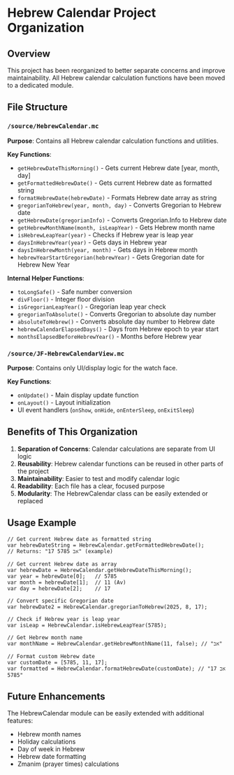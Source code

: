 # Hebrew Calendar Project Organization

## Overview
This project has been reorganized to better separate concerns and improve maintainability. All Hebrew calendar calculation functions have been moved to a dedicated module.

## File Structure

### `/source/HebrewCalendar.mc`
**Purpose**: Contains all Hebrew calendar calculation functions and utilities.

**Key Functions**:
- `getHebrewDateThisMorning()` - Gets current Hebrew date [year, month, day]
- `getFormattedHebrewDate()` - Gets current Hebrew date as formatted string
- `formatHebrewDate(hebrewDate)` - Formats Hebrew date array as string  
- `gregorianToHebrew(year, month, day)` - Converts Gregorian to Hebrew date
- `getHebrewDate(gregorianInfo)` - Converts Gregorian.Info to Hebrew date
- `getHebrewMonthName(month, isLeapYear)` - Gets Hebrew month name
- `isHebrewLeapYear(year)` - Checks if Hebrew year is leap year
- `daysInHebrewYear(year)` - Gets days in Hebrew year
- `daysInHebrewMonth(year, month)` - Gets days in Hebrew month
- `hebrewYearStartGregorian(hebrewYear)` - Gets Gregorian date for Hebrew New Year

**Internal Helper Functions**:
- `toLongSafe()` - Safe number conversion
- `divFloor()` - Integer floor division
- `isGregorianLeapYear()` - Gregorian leap year check
- `gregorianToAbsolute()` - Converts Gregorian to absolute day number
- `absoluteToHebrew()` - Converts absolute day number to Hebrew date
- `hebrewCalendarElapsedDays()` - Days from Hebrew epoch to year start
- `monthsElapsedBeforeHebrewYear()` - Months before Hebrew year

### `/source/JF-HebrewCalendarView.mc`
**Purpose**: Contains only UI/display logic for the watch face.

**Key Functions**:
- `onUpdate()` - Main display update function
- `onLayout()` - Layout initialization
- UI event handlers (`onShow`, `onHide`, `onEnterSleep`, `onExitSleep`)

## Benefits of This Organization

1. **Separation of Concerns**: Calendar calculations are separate from UI logic
2. **Reusability**: Hebrew calendar functions can be reused in other parts of the project
3. **Maintainability**: Easier to test and modify calendar logic
4. **Readability**: Each file has a clear, focused purpose
5. **Modularity**: The HebrewCalendar class can be easily extended or replaced

## Usage Example

```monkeyc
// Get current Hebrew date as formatted string  
var hebrewDateString = HebrewCalendar.getFormattedHebrewDate();
// Returns: "17 אב 5785" (example)

// Get current Hebrew date as array
var hebrewDate = HebrewCalendar.getHebrewDateThisMorning();
var year = hebrewDate[0];   // 5785
var month = hebrewDate[1];  // 11 (Av)
var day = hebrewDate[2];    // 17

// Convert specific Gregorian date
var hebrewDate2 = HebrewCalendar.gregorianToHebrew(2025, 8, 17);

// Check if Hebrew year is leap year
var isLeap = HebrewCalendar.isHebrewLeapYear(5785);

// Get Hebrew month name
var monthName = HebrewCalendar.getHebrewMonthName(11, false); // "אב"

// Format custom Hebrew date
var customDate = [5785, 11, 17];
var formatted = HebrewCalendar.formatHebrewDate(customDate); // "17 אב 5785"
```

## Future Enhancements

The HebrewCalendar module can be easily extended with additional features:
- Hebrew month names
- Holiday calculations  
- Day of week in Hebrew
- Hebrew date formatting
- Zmanim (prayer times) calculations
